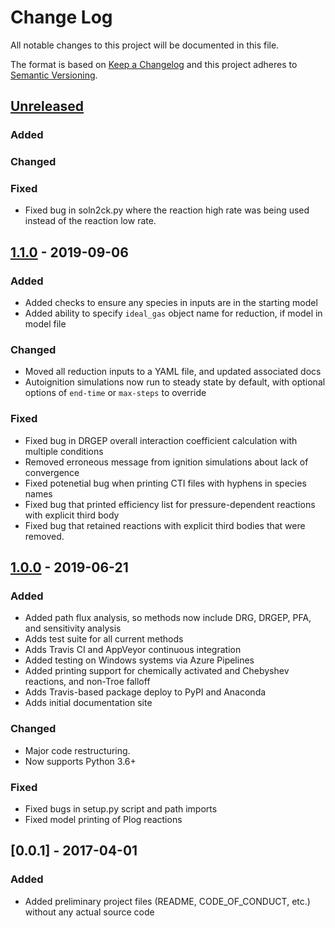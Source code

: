 # Change Log

All notable changes to this project will be documented in this file.

The format is based on [Keep a Changelog](http://keepachangelog.com/)
and this project adheres to [Semantic Versioning](http://semver.org/).

## [Unreleased]

### Added

### Changed

### Fixed

- Fixed bug in soln2ck.py where the reaction high rate was being used instead of the reaction low rate.

## [1.1.0] - 2019-09-06

### Added

- Added checks to ensure any species in inputs are in the starting model
- Added ability to specify `ideal_gas` object name for reduction, if model in model file

### Changed

- Moved all reduction inputs to a YAML file, and updated associated docs
- Autoignition simulations now run to steady state by default, with optional
  options of `end-time` or `max-steps` to override

### Fixed

- Fixed bug in DRGEP overall interaction coefficient calculation with multiple conditions
- Removed erroneous message from ignition simulations about lack of convergence
- Fixed potenetial bug when printing CTI files with hyphens in species names
- Fixed bug that printed efficiency list for pressure-dependent reactions with explicit third body
- Fixed bug that retained reactions with explicit third bodies that were removed.


## [1.0.0] - 2019-06-21

### Added

- Added path flux analysis, so methods now include DRG, DRGEP, PFA, and sensitivity analysis
- Adds test suite for all current methods
- Adds Travis CI and AppVeyor continuous integration
- Added testing on Windows systems via Azure Pipelines
- Added printing support for chemically activated and Chebyshev reactions, and non-Troe falloff
- Adds Travis-based package deploy to PyPI and Anaconda
- Adds initial documentation site

### Changed

- Major code restructuring.
- Now supports Python 3.6+

### Fixed

- Fixed bugs in setup.py script and path imports 
- Fixed model printing of Plog reactions

## [0.0.1] - 2017-04-01

### Added

- Added preliminary project files (README, CODE_OF_CONDUCT, etc.) without any actual source code


[Unreleased]: https://github.com/Niemeyer-Research-Group/pyMARS/compare/v1.1.0...HEAD
[1.1.0]: https://github.com/Niemeyer-Research-Group/pyMARS/compare/v1.0.1...v1.1.0
[1.0.1]: https://github.com/Niemeyer-Research-Group/pyMARS/compare/v1.0.0...v1.0.1
[1.0.0]: https://github.com/Niemeyer-Research-Group/pyMARS/compare/v0.1.0...v1.0.0
[0.1.0]: https://github.com/Niemeyer-Research-Group/pyMARS/compare/v0.0.1...v0.1.0
